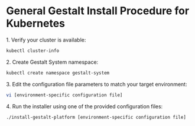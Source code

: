 # General Gestalt Install Procedure for Kubernetes

1\. Verify your cluster is available:
```sh
kubectl cluster-info
```

2\. Create Gestalt System namespace:
```sh
kubectl create namespace gestalt-system
```

3\. Edit the configuration file parameters to match your target environment:
```sh
vi [environment-specific configuration file]
```

4\. Run the installer using one of the provided configuration files:
```sh
./install-gestalt-platform [environment-specific configuration file]
```
